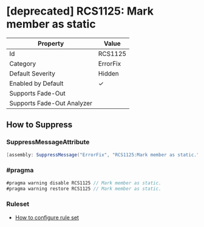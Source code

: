 # \[deprecated\] RCS1125: Mark member as static

| Property | Value |
| -------- | ----- |
| Id | RCS1125 |
| Category | ErrorFix |
| Default Severity | Hidden |
| Enabled by Default | &#x2713; |
| Supports Fade\-Out |  |
| Supports Fade\-Out Analyzer |  |

## How to Suppress

### SuppressMessageAttribute

```csharp
[assembly: SuppressMessage("ErrorFix", "RCS1125:Mark member as static.", Justification = "<Pending>")]
```

### \#pragma

```csharp
#pragma warning disable RCS1125 // Mark member as static.
#pragma warning restore RCS1125 // Mark member as static.
```

### Ruleset

* [How to configure rule set](../HowToConfigureAnalyzers.md)
